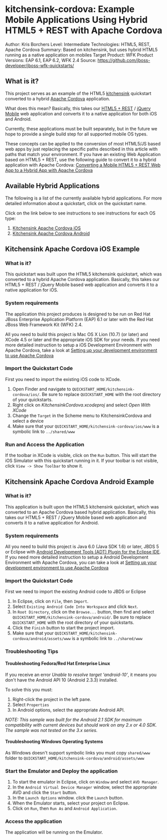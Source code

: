 kitchensink-cordova: Example Mobile Applications Using Hybrid HTML5 + REST with Apache Cordova
===============================================================================================
Author: Kris Borchers
Level: Intermediate
Technologies: HTML5, REST, Apache Cordova
Summary: Based on kitchensink, but uses hybrid HTML5 running as a native application on mobiles
Target Product: WFK
Product Versions: EAP 6.1, EAP 6.2, WFK 2.4
Source: <https://github.com/jboss-developer/jboss-wfk-quickstarts/>

What is it?
-----------

This project serves as an example of the HTML5 [kitchensink](https://github.com/jboss-jdf/jboss-as-quickstart/tree/master/kitchensink-html5-mobile) quickstart converted to a hybrid [Apache Cordova](http://cordova.apache.org/) application.

What does this mean? Basically, this takes our [HTML5 + REST](https://community.jboss.org/wiki/HTML5RESTApplications) / [jQuery Mobile](http://jquerymobile.com/) web application and converts it to a native application for both iOS and Android. 

Currently, these applications must be built separately, but in the future we hope to provide a single build step for all supported mobile OS types. 

These concepts can be applied to the conversion of most HTML5/JS based web apps by just replacing the specific paths described in this article with paths that match your environment. If you have an existing Web Application based on HTML5 + REST, use the following guide to convert it to a hybrid application with Apache Cordova: [Converting a Mobile HTML5 + REST Web App to a Hybrid App with Apache Cordova](http://aerogear.org/docs/guides/HTML5ToHybridWithCordova/)



Available Hybrid Applications
-----------------------------

The following is a list of the currently available hybrid applications.
For more detailed information about a quickstart, click on the quickstart name.

Click on the link below to see instructions to see instructions for each OS type:

1. [Kitchensink Apache Cordova iOS](#kitchensink-apache-cordova-ios-example)
2. [Kitchensink Apache Cordova Android](#kitchensink-apache-cordova-android-example)



Kitchensink Apache Cordova iOS Example
-----------------------------------

### What is it?

This quickstart was built upon the HTML5 kitchensink quickstart, which was converted to a hybrid Apache Cordova application. Basically, this takes our HTML5 + REST / jQuery Mobile based web application and converts it to a native application for iOS.

### System requirements

The application this project produces is designed to be run on Red Hat JBoss Enterprise Application Platform (EAP) 6.1 or later with the Red Hat JBoss Web Framework Kit (WFK) 2.4.

All you need to build this project is Mac OS X Lion (10.7) (or later) and XCode 4.5 or later and the appropriate iOS SDK for your needs. If you need more detailed instruction to setup a iOS Development Environment with Apache Cordova, take a look at [Setting up your development environment to use Apache Cordova](http://aerogear.org/docs/guides/CordovaSetup/)


### Import the Quickstart Code

First you need to import the existing iOS code to XCode.

1. Open Finder and navigate to `QUICKSTART_HOME/kitchensink-cordova/ios/`. Be sure to replace `QUICKSTART_HOME` with the root directory of your quickstarts.
2. Right click on *KitchensinkCordova.xcodeproj* and select *Open With XCode*
3. Change the `Target` in the Scheme menu to KitchensinkCordova and select a device
4. Make sure that your `QUICKSTART_HOME/kitchensink-cordova/ios/www` is a symbolic link to `../shared/www`


### Run and Access the Application

If the toolbar in XCode is visible, click on the `Run` button. This will start the iOS Simulator with this quickstart running in it. If your toolbar is not visible, click `View -> Show Toolbar` to show it.


Kitchensink Apache Cordova Android Example
-----------------------------------


### What is it?

This application is built upon the HTML5 kitchensink quickstart, which was converted to an Apache Cordova based hybrid application. Basically, this takes our HTML5 + REST / jQuery Mobile based web application and converts it to a native application for Android. 

### System requirements

All you need to build this project is Java 6.0 (Java SDK 1.6) or later, JBDS 5 or Eclipse with [Android Development Tools (ADT) Plugin for the Eclipse IDE](http://developer.android.com/tools/sdk/eclipse-adt.html). If you need more detailed instruction to setup a Android Development Environment with Apache Cordova, you can take a look at [Setting up your development environment to use Apache Cordova](http://aerogear.org/docs/guides/CordovaSetup/)

### Import the Quickstart Code

First we need to import the existing Android code to JBDS or Eclipse

1. In Eclipse, click on `File`, then `Import`.
2. Select `Existing Android Code Into Workspace` and click `Next`.
3. In `Root Directory`, click on the `Browse...` button, then find and select `QUICKSTART_HOME/kitchensink-cordova/android/`. Be sure to replace `QUICKSTART_HOME` with the root directory of your quickstarts.
4. Click the `Finish` button to start the project import.
5. Make sure that your `QUICKSTART_HOME/kitchensink-cordova/android/assets/www` is a symbolic link to `../shared/www`


### Troubleshooting Tips

#### Troubleshooting Fedora/Red Hat Enterprise Linux

If you receive an error _Unable to resolve target 'android-10'_, it means you don't have the Android API 10 (Android 2.3.3) installed. 

To solve this you must:

1. Right-click the project in the left pane.
2. Select `Properties`
3. In Android options, select the appropriate Android API.

_NOTE: This sample was built for the Android 2.1 SDK for maximum compatibility with current devices but should work on any 2.x or 4.0 SDK. The sample was not tested on the 3.x series._

#### Troubleshooting Windows Operating Systems

As Windows doesn't support symbolic links you must copy `shared/www` folder to `QUICKSTART_HOME/kitchensink-cordova/android/assets/www`


### Start the Emulator and Deploy the application

1. To start the emulator in Eclipse, click on `Window` and select `AVD Manager`.
2. In the `Android Virtual Device Manager` window, select the appropriate AVD and click the `Start` button.
3. In the `Launch Options` window. click the `Launch` button.
4. When the Emulator starts, select your project on Eclipse.
5. Click on `Run`, then `Run As` and `Android Application`.

### Access the application

The application will be running on the Emulator.




